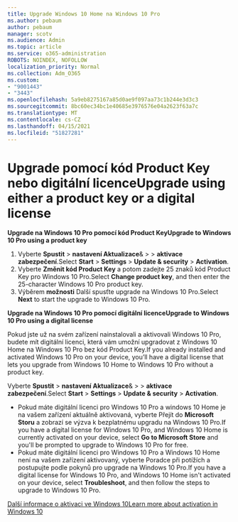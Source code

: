 ```yaml
---
title: Upgrade Windows 10 Home na Windows 10 Pro
ms.author: pebaum
author: pebaum
manager: scotv
ms.audience: Admin
ms.topic: article
ms.service: o365-administration
ROBOTS: NOINDEX, NOFOLLOW
localization_priority: Normal
ms.collection: Adm_O365
ms.custom:
- "9001443"
- "3443"
ms.openlocfilehash: 5a9eb8275167a85d0ae9f097aa73c1b244e3d3c3
ms.sourcegitcommit: 8bc60ec34bc1e40685e3976576e04a2623f63a7c
ms.translationtype: MT
ms.contentlocale: cs-CZ
ms.lasthandoff: 04/15/2021
ms.locfileid: "51827281"
---
```

# <a name="upgrade-using-either-a-product-key-or-a-digital-license"></a><span data-ttu-id="89f90-102">Upgrade pomocí kód Product Key nebo digitální licence</span><span class="sxs-lookup"><span data-stu-id="89f90-102">Upgrade using either a product key or a digital license</span></span>

<span data-ttu-id="89f90-103">**Upgrade na Windows 10 Pro pomocí kód Product Key**</span><span class="sxs-lookup"><span data-stu-id="89f90-103">**Upgrade to Windows 10 Pro using a product key**</span></span>

1. <span data-ttu-id="89f90-104">Vyberte **Spustit**  >  **nastavení Aktualizace**&  >    >  **aktivace zabezpečení**.</span><span class="sxs-lookup"><span data-stu-id="89f90-104">Select **Start** > **Settings** > **Update & security** > **Activation**.</span></span>
2. <span data-ttu-id="89f90-105">Vyberte **Změnit kód Product Key** a potom zadejte 25 znaků kód Product Key pro Windows 10 Pro.</span><span class="sxs-lookup"><span data-stu-id="89f90-105">Select **Change product key**, and then enter the 25-character Windows 10 Pro product key.</span></span>
3. <span data-ttu-id="89f90-106">Výběrem **možnosti** Další spusťte upgrade na Windows 10 Pro.</span><span class="sxs-lookup"><span data-stu-id="89f90-106">Select **Next** to start the upgrade to Windows 10 Pro.</span></span>

<span data-ttu-id="89f90-107">**Upgrade na Windows 10 Pro pomocí digitální licence**</span><span class="sxs-lookup"><span data-stu-id="89f90-107">**Upgrade to Windows 10 Pro using a digital license**</span></span>

<span data-ttu-id="89f90-108">Pokud jste už na svém zařízení nainstalovali a aktivovali Windows 10 Pro, budete mít digitální licenci, která vám umožní upgradovat z Windows 10 Home na Windows 10 Pro bez kód Product Key.</span><span class="sxs-lookup"><span data-stu-id="89f90-108">If you already installed and activated Windows 10 Pro on your device, you’ll have a digital license that lets you upgrade from Windows 10 Home to Windows 10 Pro without a product key.</span></span>

<span data-ttu-id="89f90-109">Vyberte **Spustit**  >  **nastavení Aktualizace**&  >    >  **aktivace zabezpečení**.</span><span class="sxs-lookup"><span data-stu-id="89f90-109">Select **Start** > **Settings** > **Update & security** > **Activation**.</span></span>

- <span data-ttu-id="89f90-110">Pokud máte digitální licenci pro Windows 10 Pro a windows 10 Home je na vašem zařízení aktuálně aktivovaná, vyberte Přejít do **Microsoft Storu** a zobrazí se výzva k bezplatnému upgradu na Windows 10 Pro.</span><span class="sxs-lookup"><span data-stu-id="89f90-110">If you have a digital license for Windows 10 Pro, and Windows 10 Home is currently activated on your device, select **Go to Microsoft Store** and you'll be prompted to upgrade to Windows 10 Pro for free.</span></span>
- <span data-ttu-id="89f90-111">Pokud máte digitální licenci pro Windows 10 Pro a Windows 10 Home není na vašem zařízení aktivovaný, vyberte Poradce při potížích a postupujte podle pokynů pro upgrade na Windows 10 Pro.</span><span class="sxs-lookup"><span data-stu-id="89f90-111">If you have a digital license for Windows 10 Pro, and Windows 10 Home isn't activated on your device, select **Troubleshoot**, and then follow the steps to upgrade to Windows 10 Pro.</span></span>

[<span data-ttu-id="89f90-112">Další informace o aktivaci ve Windows 10</span><span class="sxs-lookup"><span data-stu-id="89f90-112">Learn more about activation in Windows 10</span></span>](https://support.microsoft.com/help/12440)